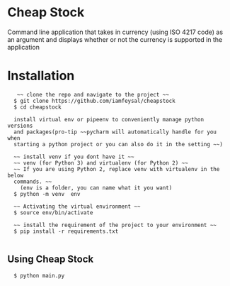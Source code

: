 # Cheap Stock
Command line application that takes in currency (using ISO 4217 code) as an
argument and displays whether or not the currency is supported in the application

# Installation
```
   ~~ clone the repo and navigate to the project ~~
  $ git clone https://github.com/iamfeysal/cheapstock
  $ cd cheapstock

  install virtual env or pipeenv to conveniently manage python versions
  and packages(pro-tip ~~pycharm will automatically handle for you when
  starting a python project or you can also do it in the setting ~~)

  ~~ install venv if you dont have it ~~
  ~~ venv (for Python 3) and virtualenv (for Python 2) ~~
  ~~ If you are using Python 2, replace venv with virtualenv in the below
  commands. ~~
    (env is a folder, you can name what it you want)
  $ python -m venv  env 

  ~~ Activating the virtual environment ~~
  $ source env/bin/activate

  ~~ install the requirement of the project to your environment ~~
  $ pip install -r requirements.txt 
 
```

## Using Cheap Stock
```
  $ python main.py
  
```
    